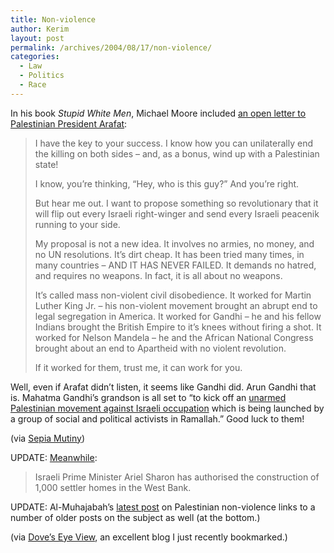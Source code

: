 ```yaml
---
title: Non-violence
author: Kerim
layout: post
permalink: /archives/2004/08/17/non-violence/
categories:
  - Law
  - Politics
  - Race
---
```

In his book *Stupid White Men*, Michael Moore included <a href="http://www.p10k.net/Updates/ud00001_moores_offer_arafat.htm" onclick="_gaq.push(['_trackEvent', 'outbound-article', 'http://www.p10k.net/Updates/ud00001_moores_offer_arafat.htm', 'an open letter to Palestinian  President Arafat']);" >an open letter to Palestinian President Arafat</a>:

> I have the key to your success. I know how you can unilaterally end the killing on both sides – and, as a bonus, wind up with a Palestinian state!
> 
> I know, you’re thinking, “Hey, who is this guy?” And you’re right.
> 
> But hear me out. I want to propose something so revolutionary that it will flip out every Israeli right-winger and send every Israeli peacenik running to your side.
> 
> My proposal is not a new idea. It involves no armies, no money, and no UN resolutions. It’s dirt cheap. It has been tried many times, in many countries – AND IT HAS NEVER FAILED. It demands no hatred, and requires no weapons. In fact, it is all about no weapons.
> 
> It’s called mass non-violent civil disobedience. It worked for Martin Luther King Jr. – his non-violent movement brought an abrupt end to legal segregation in America. It worked for Gandhi – he and his fellow Indians brought the British Empire to it’s knees without firing a shot. It worked for Nelson Mandela – he and the African National Congress brought about an end to Apartheid with no violent revolution.
> 
> If it worked for them, trust me, it can work for you.

Well, even if Arafat didn&#8217;t listen, it seems like Gandhi did. Arun Gandhi that is. Mahatma Gandhi’s grandson is all set to &#8220;to kick off an <a href="http://www.hindustantimes.com/news/5967_946357,001600060001.htm" onclick="_gaq.push(['_trackEvent', 'outbound-article', 'http://www.hindustantimes.com/news/5967_946357,001600060001.htm', 'unarmed Palestinian movement against Israeli occupation']);" >unarmed Palestinian movement against Israeli occupation</a> which is being launched by a group of social and political activists in Ramallah.&#8221; Good luck to them!

(via <a href="http://www.sepiamutiny.com/sepia/archives/000226.html" onclick="_gaq.push(['_trackEvent', 'outbound-article', 'http://www.sepiamutiny.com/sepia/archives/000226.html', 'Sepia Mutiny']);" >Sepia Mutiny</a>)

UPDATE: <a href="http://news.bbc.co.uk/1/hi/world/middle_east/3572142.stm" onclick="_gaq.push(['_trackEvent', 'outbound-article', 'http://news.bbc.co.uk/1/hi/world/middle_east/3572142.stm', 'Meanwhile']);" >Meanwhile</a>:

> Israeli Prime Minister Ariel Sharon has authorised the construction of 1,000 settler homes in the West Bank.

UPDATE: Al-Muhajabah&#8217;s <a href="http://www.muhajabah.com/islamicblog/archives/veiled4allah/008944.php" onclick="_gaq.push(['_trackEvent', 'outbound-article', 'http://www.muhajabah.com/islamicblog/archives/veiled4allah/008944.php', 'latest post']);" >latest post</a> on Palestinian non-violence links to a number of older posts on the subject as well (at the bottom.)

(via <a href="http://bedouina.typepad.com/doves_eye/2004/08/palestinian_non.html" onclick="_gaq.push(['_trackEvent', 'outbound-article', 'http://bedouina.typepad.com/doves_eye/2004/08/palestinian_non.html', 'Dove&#8217;s Eye View']);" >Dove&#8217;s Eye View</a>, an excellent blog I just recently bookmarked.)

